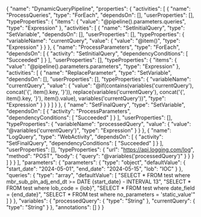 {
    "name": "DynamicQueryPipeline",
    "properties": {
        "activities": [
            {
                "name": "ProcessQueries",
                "type": "ForEach",
                "dependsOn": [],
                "userProperties": [],
                "typeProperties": {
                    "items": {
                        "value": "@pipeline().parameters.queries",
                        "type": "Expression"
                    },
                    "activities": [
                        {
                            "name": "SetInitialQuery",
                            "type": "SetVariable",
                            "dependsOn": [],
                            "userProperties": [],
                            "typeProperties": {
                                "variableName": "currentQuery",
                                "value": {
                                    "value": "@item()",
                                    "type": "Expression"
                                }
                            }
                        },
                        {
                            "name": "ProcessParameters",
                            "type": "ForEach",
                            "dependsOn": [
                                {
                                    "activity": "SetInitialQuery",
                                    "dependencyConditions": [
                                        "Succeeded"
                                    ]
                                }
                            ],
                            "userProperties": [],
                            "typeProperties": {
                                "items": {
                                    "value": "@pipeline().parameters.parameters",
                                    "type": "Expression"
                                },
                                "activities": [
                                    {
                                        "name": "ReplaceParameter",
                                        "type": "SetVariable",
                                        "dependsOn": [],
                                        "userProperties": [],
                                        "typeProperties": {
                                            "variableName": "currentQuery",
                                            "value": {
                                                "value": "@if(contains(variables('currentQuery'), concat('{', item().key, '}')), replace(variables('currentQuery'), concat('{', item().key, '}'), item().value), variables('currentQuery'))",
                                                "type": "Expression"
                                            }
                                        }
                                    }
                                ]
                            }
                        },
                        {
                            "name": "SetFinalQuery",
                            "type": "SetVariable",
                            "dependsOn": [
                                {
                                    "activity": "ProcessParameters",
                                    "dependencyConditions": [
                                        "Succeeded"
                                    ]
                                }
                            ],
                            "userProperties": [],
                            "typeProperties": {
                                "variableName": "processedQuery",
                                "value": {
                                    "value": "@variables('currentQuery')",
                                    "type": "Expression"
                                }
                            }
                        },
                        {
                            "name": "LogQuery",
                            "type": "WebActivity",
                            "dependsOn": [
                                {
                                    "activity": "SetFinalQuery",
                                    "dependencyConditions": [
                                        "Succeeded"
                                    ]
                                }
                            ],
                            "userProperties": [],
                            "typeProperties": {
                                "url": "https://api.logging.com/log",
                                "method": "POST",
                                "body": {
                                    "query": "@variables('processedQuery')"
                                }
                            }
                        }
                    ]
                }
            }
        ],
        "parameters": {
            "parameters": {
                "type": "object",
                "defaultValue": {
                    "start_date": "2024-05-01",
                    "end_date": "2024-05-15",
                    "lob": "IOC"
                }
            },
            "queries": {
                "type": "array",
                "defaultValue": [
                    "SELECT * FROM test where mbr_sub_pln_adj_end_dt >= DATE {start_date} - INTERVAL 13",
                    "SELECT * FROM test where lob_code = {lob}",
                    "SELECT * FROM test where date_field = {end_date}",
                    "SELECT * FROM test where no_parameters = 'static_value'"
                ]
            }
        },
        "variables": {
            "processedQuery": {
                "type": "String"
            },
            "currentQuery": {
                "type": "String"
            }
        },
        "annotations": []
    }
} 
